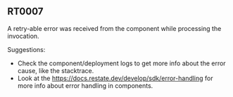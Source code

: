 ## RT0007

A retry-able error was received from the component while processing the invocation.

Suggestions:

* Check the component/deployment logs to get more info about the error cause, like the stacktrace.
* Look at the https://docs.restate.dev/develop/sdk/error-handling for more info about error handling in components.